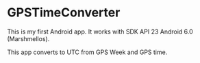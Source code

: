 # GPSTimeConverter

This is my first Android app. It works with SDK API 23 Android 6.0 (Marshmellos).

This app converts to UTC from GPS Week and GPS time. 
